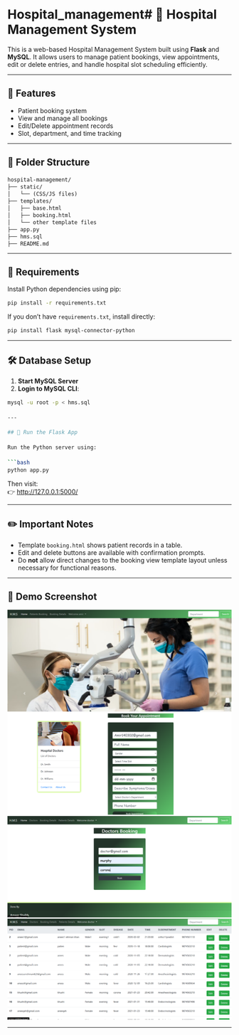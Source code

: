# Hospital_management# 🏥 Hospital Management System

This is a web-based Hospital Management System built using **Flask** and **MySQL**. It allows users to manage patient bookings, view appointments, edit or delete entries, and handle hospital slot scheduling efficiently.

---

## 📌 Features

- Patient booking system
- View and manage all bookings
- Edit/Delete appointment records
- Slot, department, and time tracking

---

## 📂 Folder Structure

```
hospital-management/
├── static/
│   └── (CSS/JS files)
├── templates/
│   ├── base.html
│   ├── booking.html
│   └── other template files
├── app.py
├── hms.sql
├── README.md
```

---

## 💾 Requirements

Install Python dependencies using pip:

```bash
pip install -r requirements.txt
```

If you don’t have `requirements.txt`, install directly:

```bash
pip install flask mysql-connector-python
```

---

## 🛠️ Database Setup

1. **Start MySQL Server**
2. **Login to MySQL CLI**:

```bash
mysql -u root -p < hms.sql

---

## 🚀 Run the Flask App

Run the Python server using:

```bash
python app.py
```

Then visit:  
👉 http://127.0.0.1:5000/

---

## ✏️ Important Notes

- Template `booking.html` shows patient records in a table.
- Edit and delete buttons are available with confirmation prompts.
- Do **not** allow direct changes to the booking view template layout unless necessary for functional reasons.

---

## 🧪 Demo Screenshot

![Home](PROJECT/static/images/home.png)
![Patient Booking](PROJECT/static/images/patient_booking.png)
![doctor booking](PROJECT/static/images/doctor_booking.png)
![Patient Details](PROJECT/static/images/patients_details.png)

---

